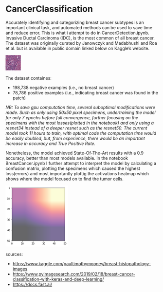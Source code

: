 # CancerClassification


Accurately identifying and categorizing breast cancer subtypes is an important clinical task, and automated methods can be used to save time and reduce error. This is what i attempt to do in CancerDetection.ipynb. Invasive Ductal Carcinoma (IDC), is the most common of all breast cancer. The dataset was originally curated by Janowczyk and Madabhushi and Roa et al. but is available in public domain linked below on Kaggle’s website.

![Class 1](https://github.com/Carl-E-B/CancerClassification/blob/master/8863_idx5_x1051_y1051_class1.png)

The dataset containes:
- 198,738 negative examples (i.e., no breast cancer)
- 78,786 positive examples (i.e., indicating breast cancer was found in the patch)

*NB: To save gpu computation time, several suboptimal modifications were made. Such as only using 50x50 pixel specimens, undertraining the model for only 7 epochs before full convergence, further focusing on the specimens with the most losses(plotted in the notebook) and only using a resnet34 instead of a deeper resnet such as the resnet50. The current model took 11 hours to train, with optimal code the computation time would be easily doubled, but, from experience, there would be an important increase in accuracy and True Positive Rate.*

Nonetheless, the model achieved State-Of-The-Art results with a 0.9 accuracy, better than most models available. In the notebook BreastCancer.ipynb I further attempt to interpret the model by calculating a confusion matrix, plotting the specimens which caused the highest loss(errors) and most importantly plottig the activations heatmap which shows where the model focused on to find the tumor cells.

![Activation Heatmap](https://github.com/Carl-E-B/CancerClassification/blob/master/2019-06-24_9-23-14.png)

sources:

* https://www.kaggle.com/paultimothymooney/breast-histopathology-images
* https://www.pyimagesearch.com/2019/02/18/breast-cancer-classification-with-keras-and-deep-learning/
* https://docs.fast.ai/
